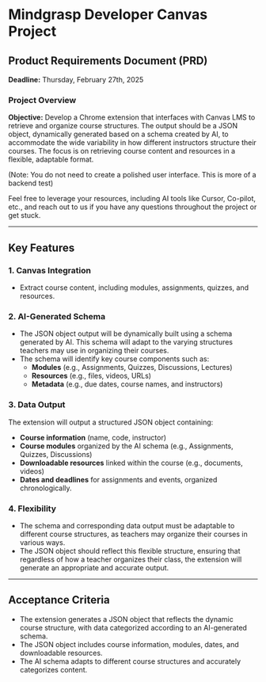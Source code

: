 # Mindgrasp Developer Canvas Project

## Product Requirements Document (PRD)  
**Deadline:** Thursday, February 27th, 2025  

### Project Overview  

**Objective:** Develop a Chrome extension that interfaces with Canvas LMS to retrieve and organize course structures. The output should be a JSON object, dynamically generated based on a schema created by AI, to accommodate the wide variability in how different instructors structure their courses. The focus is on retrieving course content and resources in a flexible, adaptable format.  

(Note: You do not need to create a polished user interface. This is more of a backend test)  

Feel free to leverage your resources, including AI tools like Cursor, Co-pilot, etc., and reach out to us if you have any questions throughout the project or get stuck.  

---  

## Key Features  

### 1. Canvas Integration  
- Extract course content, including modules, assignments, quizzes, and resources.  

### 2. AI-Generated Schema  
- The JSON object output will be dynamically built using a schema generated by AI. This schema will adapt to the varying structures teachers may use in organizing their courses.  
- The schema will identify key course components such as:  
  - **Modules** (e.g., Assignments, Quizzes, Discussions, Lectures)  
  - **Resources** (e.g., files, videos, URLs)  
  - **Metadata** (e.g., due dates, course names, and instructors)  

### 3. Data Output  
The extension will output a structured JSON object containing:  
- **Course information** (name, code, instructor)  
- **Course modules** organized by the AI schema (e.g., Assignments, Quizzes, Discussions)  
- **Downloadable resources** linked within the course (e.g., documents, videos)  
- **Dates and deadlines** for assignments and events, organized chronologically.  

### 4. Flexibility  
- The schema and corresponding data output must be adaptable to different course structures, as teachers may organize their courses in various ways.  
- The JSON object should reflect this flexible structure, ensuring that regardless of how a teacher organizes their class, the extension will generate an appropriate and accurate output.  

---  

## Acceptance Criteria  
- The extension generates a JSON object that reflects the dynamic course structure, with data categorized according to an AI-generated schema.  
- The JSON object includes course information, modules, dates, and downloadable resources.  
- The AI schema adapts to different course structures and accurately categorizes content.  
